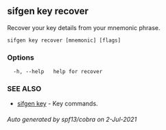 ## sifgen key recover

Recover your key details from your mnemonic phrase.

```
sifgen key recover [mnemonic] [flags]
```

### Options

```
  -h, --help   help for recover
```

### SEE ALSO

* [sifgen key](sifgen_key.md)	 - Key commands.

###### Auto generated by spf13/cobra on 2-Jul-2021
